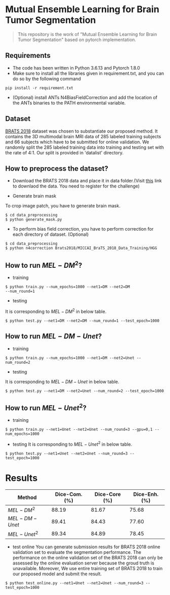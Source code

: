 # Mutual Ensemble Learning for Brain Tumor Segmentation
> This repository is the work of "Mutual Ensemble Learning for Brain Tumor Segmentation" based on pytorch implementation.


## Requirements
* The code has been written in Python 3.6.13 and Pytorch 1.8.0
* Make sure to install all the libraries given in requirement.txt, and you can do so by the following command

```pip install -r requirement.txt```

* (Optional) install ANTs N4BiasFieldCorrection and add the location of the ANTs binaries to the PATH environmental variable. 

## Dataset
[BRATS 2018](https://www.med.upenn.edu/sbia/brats2018/data.html) dataset was chosen to substantiate
our proposed method. It contains the 3D multimodal brain MRI data of 285 labeled training subjects and 
66 subjects which have to be submitted for online validation. We randomly split the 285 labeled
training data into training and testing set with the rate of 4:1. Our split is provided in 'datalist' directory. 

## How to preprocess the dataset?
* Download the BRATS 2018 data and place it in data folder.(Visit [this](https://www.med.upenn.edu/sbia/brats2018/data.html) link to downlaod the data. You
need to register for the challenge)

* Generate brain mask

To crop image patch, you have to generate brain mask. 
```
$ cd data_preprocessing
$ python generate_mask.py
```
* To perform bias field correction, you have to perform correction for each directory of dataset. (Optional)

```
$ cd data_preprocessing
$ python n4correction Brats2018/MICCAI_BraTS_2018_Data_Training/HGG
```

## How to run $MEL-DM^2$?
* training

```
$ python train.py --num_epochs=1000 --net1=DM --net2=DM
--num_round=1
```

* testing

It is corresponding to $MEL-DM^2$ in below table. 


```$ python test.py --net1=DM --net2=DM --num_round=1 --test_epoch=1000```

## How to run $MEL-DM-Unet$?
* training

```
$ python train.py --num_epochs=1000 --net1=DM --net2=Unet --num_round=2
```

* testing

It is corresponding to $MEL-DM-Unet$ in below table. 

```
$ python test.py --net1=DM --net2=Unet --num_round=2 --test_epoch=1000 
```


## How to run $MEL-Unet^2$?
* training

```
$ python train.py --net1=Unet --net2=Unet --num_round=3 --gpu=0,1 --num_epochs=1000
```

* testing
It is corresponding to $MEL-Unet^2$ in below table. 

```
$ python test.py --net1=Unet --net2=Unet --num_round=3 --test_epoch=1000
```

# Results
| Method       | Dice-Com. (%)| Dice-Core (%) | Dice-Enh.  (%) |
| ------       | ------ | ------   | ------ |
| $MEL-DM^2$   | 88.19 | 81.67   | 75.68 |
| $MEL-DM-Unet$  | 89.41 | 84.43   | 77.60 |
| $MEL-Unet^2$ | 89.34 | 84.89   | 78.45 |

* test online
You can generate submission results for  BRATS 2018 online validation set to evaluate the segmentation performance. The performance on the online validation set of the BRATS 2018 can only be assessed by the online evaluation server because the groud truth is unavailable. Moreover, We use entire training set of BRATS 2018 to train our proposed model and submit the result.
```
$ python test_online.py --net1=Unet --net2=Unet --num_round=3 --test_epoch=1000 
```



